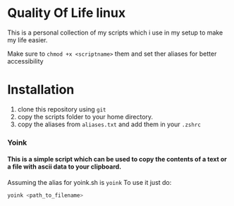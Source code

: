 # Quality Of Life linux

This is a personal collection of my scripts which i use in my setup to make my life easier.

Make sure to ``chmod +x <scriptname>`` them and set ther aliases for better accessibility

# Installation
1. clone this repository using ``git``
2. copy the scripts folder to your home directory.
3. copy the aliases from ``aliases.txt`` and add them in your ``.zshrc``

### Yoink 
#### This is a simple script which can be used to copy the contents of a text or a file with ascii data to your clipboard.
Assuming the alias for yoink.sh is ``yoink``
To use it just do:
```bash
yoink <path_to_filename>

```
